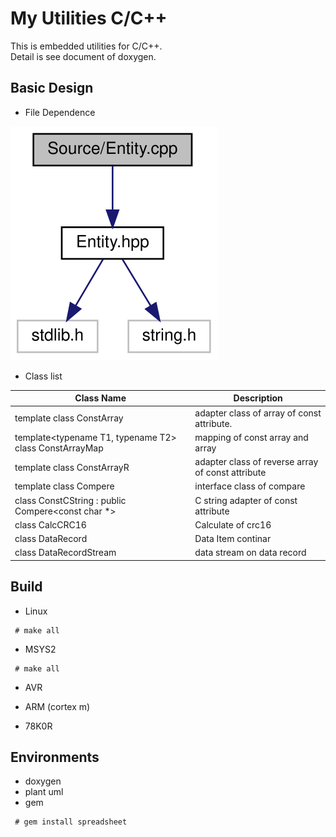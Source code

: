 # My Utilities C/C++

This is embedded  utilities for C/C++.
<br>Detail is see document of doxygen.

## Basic Design

* File Dependence

![sample][1]

* Class list

| Class Name | Description |
|---|---|
| template<typename T> class ConstArray                  | adapter class of array of const attribute. |
| template<typename T1, typename T2> class ConstArrayMap | mapping of const array and array |
| template<typename T> class ConstArrayR                 | adapter class of reverse array of const attribute |
| template<typename T> class Compere                     | interface class of compare |
| class ConstCString : public Compere<const char *>      | C string adapter of const attribute |
| class CalcCRC16                                        | Calculate of crc16 |
| class DataRecord                                       | Data Item continar |
| class DataRecordStream                                 | data stream on data record |

## Build

* Linux
~~~
 # make all
~~~

* MSYS2
~~~
 # make all
~~~

* AVR

* ARM (cortex m)

* 78K0R

## Environments

* doxygen
* plant uml
* gem
~~~
 # gem install spreadsheet
~~~

[1]:Documents/sample.svg

